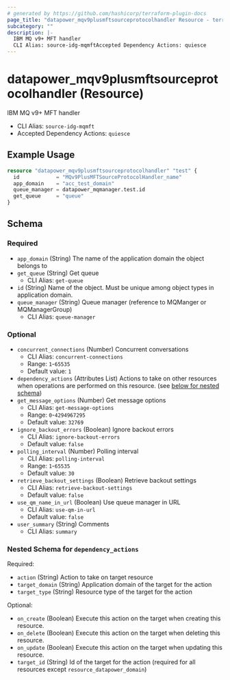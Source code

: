 ```yaml
---
# generated by https://github.com/hashicorp/terraform-plugin-docs
page_title: "datapower_mqv9plusmftsourceprotocolhandler Resource - terraform-provider-datapower"
subcategory: ""
description: |-
  IBM MQ v9+ MFT handler
  CLI Alias: source-idg-mqmftAccepted Dependency Actions: quiesce
---
```


# datapower_mqv9plusmftsourceprotocolhandler (Resource)

IBM MQ v9+ MFT handler
  - CLI Alias: `source-idg-mqmft`
  - Accepted Dependency Actions: `quiesce`

## Example Usage

```terraform
resource "datapower_mqv9plusmftsourceprotocolhandler" "test" {
  id            = "MQv9PlusMFTSourceProtocolHandler_name"
  app_domain    = "acc_test_domain"
  queue_manager = datapower_mqmanager.test.id
  get_queue     = "queue"
}
```

<!-- schema generated by tfplugindocs -->
## Schema

### Required

- `app_domain` (String) The name of the application domain the object belongs to
- `get_queue` (String) Get queue
  - CLI Alias: `get-queue`
- `id` (String) Name of the object. Must be unique among object types in application domain.
- `queue_manager` (String) Queue manager (reference to MQManger or MQManagerGroup)
  - CLI Alias: `queue-manager`

### Optional

- `concurrent_connections` (Number) Concurrent conversations
  - CLI Alias: `concurrent-connections`
  - Range: `1`-`65535`
  - Default value: `1`
- `dependency_actions` (Attributes List) Actions to take on other resources when operations are performed on this resource. (see [below for nested schema](#nestedatt--dependency_actions))
- `get_message_options` (Number) Get message options
  - CLI Alias: `get-message-options`
  - Range: `0`-`4294967295`
  - Default value: `32769`
- `ignore_backout_errors` (Boolean) Ignore backout errors
  - CLI Alias: `ignore-backout-errors`
  - Default value: `false`
- `polling_interval` (Number) Polling interval
  - CLI Alias: `polling-interval`
  - Range: `1`-`65535`
  - Default value: `30`
- `retrieve_backout_settings` (Boolean) Retrieve backout settings
  - CLI Alias: `retrieve-backout-settings`
  - Default value: `false`
- `use_qm_name_in_url` (Boolean) Use queue manager in URL
  - CLI Alias: `use-qm-in-url`
  - Default value: `false`
- `user_summary` (String) Comments
  - CLI Alias: `summary`

<a id="nestedatt--dependency_actions"></a>
### Nested Schema for `dependency_actions`

Required:

- `action` (String) Action to take on target resource
- `target_domain` (String) Application domain of the target for the action
- `target_type` (String) Resource type of the target for the action

Optional:

- `on_create` (Boolean) Execute this action on the target when creating this resource.
- `on_delete` (Boolean) Execute this action on the target when deleting this resource.
- `on_update` (Boolean) Execute this action on the target when updating this resource.
- `target_id` (String) Id of the target for the action (required for all resources except `resource_datapower_domain`)

